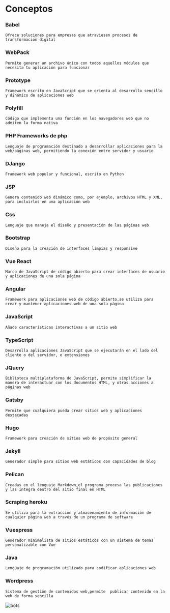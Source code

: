 # Conceptos

### Babel
`Ofrece soluciones para empresas que atraviesen procesos de transformación digital`

### WebPack 
`Permite generar un archivo único con todos aquellos módulos que necesita tu aplicación para funcionar`

### Prototype 
`Framework escrito en JavaScript que se orienta al desarrollo sencillo y dinámico de aplicaciones web`

### Polyfill
`Código que implementa una función en los navegadores web que no admiten la forma nativa`

### PHP Frameworks de php
`Lenguaje de programación destinado a desarrollar aplicaciones para la web/páginas web, permitiendo la conexión entre servidor y usuario` 

### DJango 
`Framework web popular y funcional, escrito en Python`

### JSP 
`Genera contenido web dinámico como, por ejemplo, archivos HTML y XML, para incluirlos en una aplicación web`

### Css 
`Lenguaje que maneja el diseño y presentación de las páginas web`

### Bootstrap 
`Diseño para la creación de interfaces limpias y responsive`

### Vue React
`Marco de JavaScript de código abierto para crear interfaces de usuario y aplicaciones de una sola página`

### Angular
`Framework para aplicaciones web de código abierto,se utiliza para crear y mantener aplicaciones web de una sola página`

### JavaScript 
`Añade características interactivas a un sitio web`

### TypeScript 
`Desarrolla aplicaciones JavaScript que se ejecutarán en el lado del cliente o del servidor, o extensiones` 

### JQuery 
`Biblioteca multiplataforma de JavaScript, permite simplificar la manera de interactuar con los documentos HTML, y otras acciones a páginas web`

### Gatsby
`Permite que cualquiera pueda crear sitios web y aplicaciones destacadas` 

### Hugo  
`Framework para creación de sitios web de propósito general`

### Jekyll
`Generador simple para sitios web estáticos con capacidades de blog`

### Pelican 
`Creadas en el lenguaje Markdown,el programa procesa las publicaciones y las integra dentro del sitio final en HTML`
     
### Scraping heroku 
`Se utiliza para la extracción y almacenamiento de información de cualquier página web a través de un programa de software`

### Vuespress 
`Generador minimalista de sitios estáticos con un sistema de temas personalizable con Vue `

### Java 
`Lenguaje de programación utilizado para codificar aplicaciones web`

### Wordpress
`Sistema de gestión de contenidos web,permite  publicar contenido en la web de forma sencilla`

![bots](https://cdn.habtium.com/habtium/album/3/noticia_1254144381article_image_bots.png)
     




